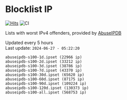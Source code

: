 # Blocklist IP

[![Hits](https://hits.seeyoufarm.com/api/count/incr/badge.svg?url=https%3A%2F%2Fgithub.com%2Fborestad%2Fblocklist-ip%2F&count_bg=%2379C83D&title_bg=%23555555&icon=&icon_color=%23E7E7E7&title=hits&edge_flat=false)](https://hits.seeyoufarm.com)  ![CI](https://img.shields.io/github/workflow/status/borestad/blocklist-ip/CI?style=flat-square)

Lists with worst IPv4 offenders, provided by [AbuseIPDB](https://www.abuseipdb.com/)

<!-- FOOTER-PLACEHOLDER -->
Updated every 5 hours<br>
Last update: `2024-06-27 - 05:22:20`
```
abuseipdb-s100-1d.ipset (22966 ip)
abuseipdb-s100-2d.ipset (33212 ip)
abuseipdb-s100-3d.ipset (38786 ip)
abuseipdb-s100-7d.ipset (43370 ip)
abuseipdb-s100-30d.ipset (65620 ip)
abuseipdb-s100-60d.ipset (87175 ip)
abuseipdb-s100-90d.ipset (109224 ip)
abuseipdb-s100-120d.ipset (130373 ip)
abuseipdb-s100-all.ipset (568753 ip)
```

